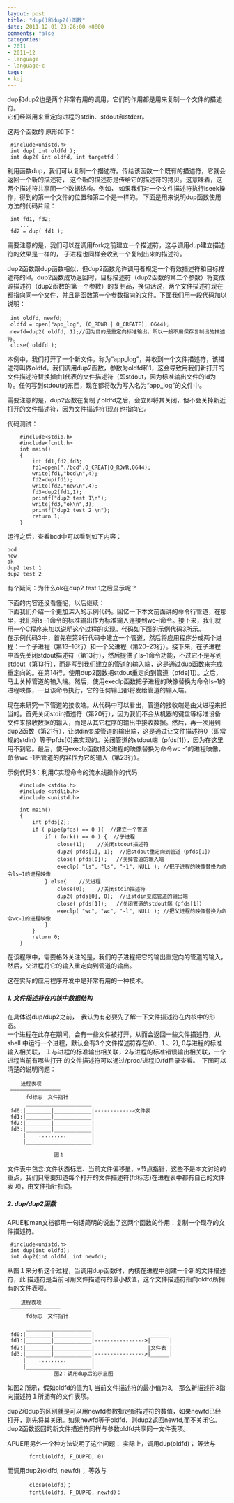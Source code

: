```yaml
---
layout: post
title: "dup()和dup2()函数"
date: 2011-12-01 23:26:00 +0800
comments: false
categories:
- 2011
- 2011~12
- language
- language~c
tags:
- koj
---
```

dup和dup2也是两个非常有用的调用，它们的作用都是用来复制一个文件的描述符。  
它们经常用来重定向进程的stdin、stdout和stderr。  

这两个函数的 原形如下：
```
 #include<unistd.h>
 int dup( int oldfd );
 int dup2( int oldfd, int targetfd )
```

利用函数dup，我们可以复制一个描述符。传给该函数一个既有的描述符，它就会返回一个新的描述符，
这个新的描述符是传给它的描述符的拷贝。这意味着，这两个描述符共享同一个数据结构。例如，
如果我们对一个文件描述符执行lseek操作，得到的第一个文件的位置和第二个是一样的。
下面是用来说明dup函数使用方法的代码片段：
```
 int fd1, fd2;
    ...
 fd2 = dup( fd1 );
```
需要注意的是，我们可以在调用fork之前建立一个描述符，这与调用dup建立描述符的效果是一样的，
子进程也同样会收到一个复制出来的描述符。

  dup2函数跟dup函数相似，但dup2函数允许调用者规定一个有效描述符和目标描述符的id。dup2函数成功返回时，目标描述符（dup2函数的第二个参数）将变成源描述符（dup2函数的第一个参数）的复制品，换句话说，两个文件描述符现在都指向同一个文件，并且是函数第一个参数指向的文件。下面我们用一段代码加以说明：     
```
 int oldfd，newfd;
 oldfd = open("app_log", (O_RDWR | O_CREATE), 0644);
 newfd=dup2( oldfd, 1);//因为目的是重定向标准输出，所以一般不用保存复制出的描述符。
 close( oldfd );
```
本例中，我们打开了一个新文件，称为“app_log”，并收到一个文件描述符，该描述符叫做oldfd。我们调用dup2函数，参数为oldfd和1，这会导致用我们新打开的文件描述符替换掉由1代表的文件描述符（即stdout，因为标准输出文件的id为1）。任何写到stdout的东西，现在都将改为写入名为“app_log”的文件中。

需要注意的是，dup2函数在复制了oldfd之后，会立即将其关闭，但不会关掉新近打开的文件描述符，因为文件描述符1现在也指向它。

代码测试：
```
	#include<stdio.h>
	#include<fcntl.h>
	int main()
	{
		int fd1,fd2,fd3;
		fd1=open("./bcd",O_CREAT|O_RDWR,0644);
		write(fd1,"bcd\n",4);
		fd2=dup(fd1);
		write(fd2,"new\n",4);
		fd3=dup2(fd1,1);
		printf("dup2 test 1\n");
		write(fd3,"ok\n",3);
		printf("dup2 test 2 \n");
		return 1;
	}
```
运行之后，查看bcd中可以看到如下内容：
```
bcd
new
ok
dup2 test 1
dup2 test 2
```
有个疑问：为什么ok在dup2 test 1之后显示呢？

下面的内容还没看懂呢，以后继续：  
  下面我们介绍一个更加深入的示例代码。回忆一下本文前面讲的命令行管道，在那里，我们将ls –1命令的标准输出作为标准输入连接到wc–l命令。接下来，我们就用一个C程序来加以说明这个过程的实现。代码如下面的示例代码3所示。  
  在示例代码3中，首先在第9行代码中建立一个管道，然后将应用程序分成两个进程：一个子进程（第13–16行）和一个父进程（第20–23行）。接下来，在子进程中首先关闭stdout描述符（第13行），然后提供了ls–1命令功能，不过它不是写到stdout（第13行），而是写到我们建立的管道的输入端，这是通过dup函数来完成重定向的。在第14行，使用dup2函数把stdout重定向到管道（pfds[1]）。之后，马上关掉管道的输入端。然后，使用execlp函数把子进程的映像替换为命令ls–1的进程映像，一旦该命令执行，它的任何输出都将发给管道的输入端。

  现在来研究一下管道的接收端。从代码中可以看出，管道的接收端是由父进程来担当的。首先关闭stdin描述符（第20行），因为我们不会从机器的键盘等标准设备文件来接收数据的输入，而是从其它程序的输出中接收数据。然后，再一次用到dup2函数（第21行），让stdin变成管道的输出端，这是通过让文件描述符0（即常规的stdin）等于pfds[0]来实现的。关闭管道的stdout端（pfds[1]），因为在这里用不到它。最后，使用execlp函数把父进程的映像替换为命令wc -1的进程映像，命令wc -1把管道的内容作为它的输入（第23行）。

示例代码3：利用C实现命令的流水线操作的代码
```
	#include <stdio.h>
	#include <stdlib.h>
	#include <unistd.h>

	int main()
	{
		int pfds[2];
		if ( pipe(pfds) == 0 ){  //建立一个管道
			if ( fork() == 0 ) {  //子进程
				close(1);    //关闭stdout描述符
				dup2( pfds[1], 1);  //把stdout重定向到管道（pfds[1]）
				close( pfds[0]);   //关掉管道的输入端
				execlp( "ls", "ls", "-1", NULL ); //把子进程的映像替换为命令ls–1的进程映像
			} else{    //父进程
				close(0);    //关闭stdin描述符
				dup2( pfds[0], 0);  //让stdin变成管道的输出端
				close( pfds[1]);   //关闭管道的stdout端（pfds[1]）
				execlp( "wc", "wc", "-l", NULL ); //把父进程的映像替换为命令wc-1的进程映像
			}
		}
		return 0;
	}
```

在该程序中，需要格外关注的是，我们的子进程把它的输出重定向的管道的输入，然后，父进程将它的输入重定向到管道的输出。

这在实际的应用程序开发中是非常有用的一种技术。

##### 1. 文件描述符在内核中数据结构  
  在具体说dup/dup2之前，　我认为有必要先了解一下文件描述符在内核中的形态。  
  一个进程在此存在期间，会有一些文件被打开，从而会返回一些文件描述符，从shell
中运行一个进程，默认会有3个文件描述符存在(0、１、2), 0与进程的标准输入相关联，
１与进程的标准输出相关联，2与进程的标准错误输出相关联，一个进程当前有哪些打开
的文件描述符可以通过/proc/进程ID/fd目录查看。　下图可以清楚的说明问题：
```
 　　进程表项 
 ————————————————
 　　　fd标志　文件指针
      _____________________ 
 fd0:|________|____________|------------>文件表 
 fd1:|________|____________| 
 fd2:|________|____________|
 fd3:|________|____________|
     |    .........        | 
     |_____________________|
 
               图１
```
文件表中包含:文件状态标志、当前文件偏移量、v节点指针，这些不是本文讨论的
重点，我们只需要知道每个打开的文件描述符(fd标志)在进程表中都有自己的文件表
项，由文件指针指向。

##### 2. dup/dup2函数
APUE和man文档都用一句话简明的说出了这两个函数的作用：复制一个现存的文件描述符。
```
 #include<unistd.h>
 int dup(int oldfd);
 int dup2(int oldfd, int newfd);
```
从图１来分析这个过程，当调用dup函数时，内核在进程中创建一个新的文件描述符，此
描述符是当前可用文件描述符的最小数值，这个文件描述符指向oldfd所拥有的文件表项。
```
 　　进程表项 
 ———————————————— 
 　　　fd标志　文件指针 

      _____________________ 
 fd0:|________|____________|                  ______ 
 fd1:|________|____________|---------------->|      | 
 fd2:|________|____________|                 |文件表 | 
 fd3:|________|____________|---------------->|______| 
     |    .........        | 
     |_____________________|
               图2：调用dup后的示意图
```
如图2 所示，假如oldfd的值为1, 当前文件描述符的最小值为3,　那么新描述符3指向描述符１所拥有的文件表项。

dup2和dup的区别就是可以用newfd参数指定新描述符的数值，如果newfd已经打开，则先将其关闭。如果newfd等于oldfd，则dup2返回newfd,而不关闭它。dup2函数返回的新文件描述符同样与参数oldfd共享同一文件表项。

APUE用另外一个种方法说明了这个问题：
实际上，调用dup(oldfd)；
等效与
```
       fcntl(oldfd, F_DUPFD, 0)
```
而调用dup2(oldfd, newfd)；
等效与
```
       close(oldfd)；
       fcntl(oldfd, F_DUPFD, newfd)；
```

